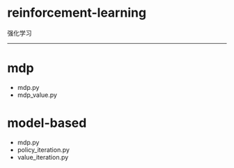 # reinforcement-learning
强化学习

---
# mdp
- mdp.py
- mdp_value.py
# model-based
- mdp.py
- policy_iteration.py
- value_iteration.py
